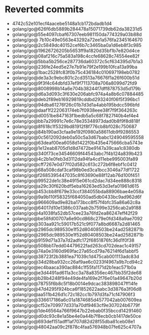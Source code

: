 # Reverted commits

- 4742c52e101ecf4aacebe5148a1cb172bdadb1d4
- golang/go@626f6db5889b284478a15071739db62da38231d5
- golang/go@55e4097cbaf67307eeb981150da774329a03b88d
- golang/go@ 7b10c49e0563e43292a72ee1a576fa2345164670
- golang/go@2c5849dc40152cef6b7c3465ba0a1d6eb8f3c985
- golang/go@19626726205b5653ff9a1820d35bf1b7e820d4ce
- golang/go@08af216c75a583a198c4ccfe68628c74554ee82f
- golang/go@5bba5b256ce287736da60372c5cf634395d7b1a3
- golang/go@236fe24ed5e27e7b91e79f2e199b10fca13a99ba
- golang/go@1bac2528fc83f0b75c436184c010697198eb0782
- golang/go@de3a3c9ebc801c2cd3513a76676f1a26f600b51d
- golang/go@9f3f4c64dbfd37ef9f7113708a706a8099d72fd9
- golang/go@8008998b14a6e704b38244f7dff878753d5d179b
- golang/go@d6a3d093c3f630e206abfc974a4a8b6c07884485
- golang/go@deb2f89eb16929819cddbd293240f06f5f396bc1
- golang/go@94dba61276f26c01b7d3d1a4abb195bdcc596bfd
- golang/go@daaf1f222063174eb7f0938eee38f7f9f364263c
- golang/go@d0051be847163f1bedb5a5c68f7827f40b4ef4e4
- golang/go@bb7a29991c7e6c78e35348973dad0b8f9f8d818f
- golang/go@8f618c1f5329bd81912f8f776cb8bf028c750687
- golang/go@84b190ad3cfaa9e192f0980a58611db9f9286553
- golang/go@0c5612092deb0a50c5a3d67babc1249049595558
- golang/go@63deaf00ea6058d1422f0b435e475666cba5743e
- golang/go@1e12eab8705d1d8d7472be9147a39caa1c8380db
- golang/go@340f73ce34546609f44543abc7f4b124a839b423
- golang/go@4c2b1e0feb3d3112da94fa4cd11ebe995003fa89
- golang/go@cff7267e0d77f02d582c613c272b6f8ebf1c0412
- golang/go@68a508cdaf3caf98b0ed3ca1bcc3046a77df1722
- golang/go@f2685395447035c8f63690e88f12ab76d100f451
- golang/go@99522de1c38e4915e061cd2dac7d34ee888c8318
- golang/go@a29c30f620bdf5eba16263ed53d3efa01961d615
- golang/go@453cbb8f679e33ccf384055bda88906bae4e058a
- golang/go@9a9b110f58325f684050ad5db0433bc9ad962d6f
- golang/go@966609ad9e82ba173bcc8f57f4bfc35a86a62c8a
- golang/go@64017d10e1386c037aab2b7599e3256cab2a9188
- golang/go@4a1038fa52db57cee23a76fd2ea86247eff42f29
- golang/go@be58fd00707a6e90cd868c279e0fd348a9ae7092
- golang/go@303aa921c59017b521c9f077a8bd6687a2d81465
- golang/go@2965dc989530e1f52d80408503be24ad2582871b
- golang/go@2965dc989530e1f52d80408503be24ad2582871b
- golang/go@9159d71a37a7d2adfc172f6851876fc36d1f0f38
- golang/go@508bb17edd04479622fad263cd702deac1c49157
- golang/go@74a0e3160d969fac27a65cd79a76214f6d1abbf5
- golang/go@38723f2b3881ea71039c1d475cab001113adc83d
- golang/go@34d28ba932cc26af9ae6c0233f4967a9b7cd94c2
- golang/go@ec4baaca390ac884c1f55fa1171d2b1eac571b0a
- golang/go@e3d4491ad611a3cc3a78a8356ec467bb35f2de68
- golang/go@b28b4248f94e49de4fa169e2f76e01a49647b20d
- golang/go@78755f6b8c5f18b0014e9dcac383898047ff14fe
- golang/go@47d4295f924bca6f1852622aabc3d3876a3f06d8
- golang/go@aa511b426d1c72c182cc1b797d3fa71cf47906f3
- golang/go@336617186a6c01a1874685d4577042ab007609ea
- golang/go@cf52e709977d331a70df9463cf9e307024b6779f
- golang/go@1de46564a766f9647b22ebab0f35bccd14291460
- golang/go@d0dc93c8e1a5be4e0a44b7f8ecb0cb1417de50ce
- golang/go@693def151adff1af707d82d28f55dba81ceb08e1
- golang/go@48042aa09c2f878c4faa576948b07fe625c4707a


